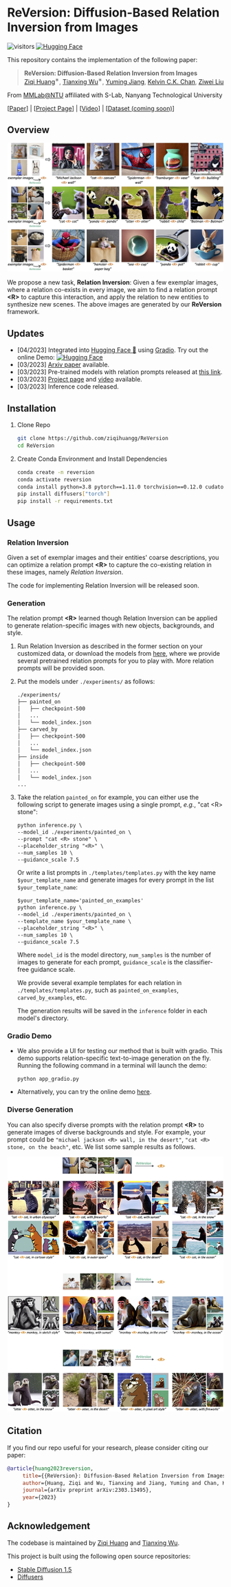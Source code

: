 # ReVersion: Diffusion-Based Relation Inversion from Images

![visitors](https://visitor-badge.glitch.me/badge?page_id=ziqihuangg/ReVersion&right_color=MediumAquamarine)
[![Hugging Face](https://img.shields.io/badge/Demo-%F0%9F%A4%97%20Hugging%20Face-66cdaa)](https://huggingface.co/spaces/Ziqi/ReVersion)

This repository contains the implementation of the following paper:
> **ReVersion: Diffusion-Based Relation Inversion from Images**<br>
> [Ziqi Huang](https://ziqihuangg.github.io/)<sup>∗</sup>, [Tianxing Wu](https://tianxingwu.github.io/)<sup>∗</sup>, [Yuming Jiang](https://yumingj.github.io/), [Kelvin C.K. Chan](https://ckkelvinchan.github.io/), [Ziwei Liu](https://liuziwei7.github.io/)<br>

From [MMLab@NTU](https://www.mmlab-ntu.com/) affiliated with S-Lab, Nanyang Technological University

[[Paper](https://arxiv.org/abs/2303.13495)] |
[[Project Page](https://ziqihuangg.github.io/projects/reversion.html)] |
[[Video](https://www.youtube.com/watch?v=pkal3yjyyKQ)] |
[[Dataset (coming soon)]()]
<!-- [[Huggingface Demo](https://huggingface.co/spaces/Ziqi/ReVersion)] | -->


## Overview
![overall_structure](./assets/teaser.jpg)

We propose a new task, **Relation Inversion**: Given a few exemplar images, where a relation co-exists in every image, we aim to find a relation prompt **\<R>** to capture this interaction, and apply the relation to new entities to synthesize new scenes. The above images are generated by our **ReVersion** framework.

## Updates
- [04/2023] Integrated into [Hugging Face 🤗](https://huggingface.co/spaces) using [Gradio](https://github.com/gradio-app/gradio). Try out the online Demo: [![Hugging Face](https://img.shields.io/badge/Demo-%F0%9F%A4%97%20Hugging%20Face-66cdaa)](https://huggingface.co/spaces/Ziqi/ReVersion)
- [03/2023] [Arxiv paper](https://arxiv.org/abs/2303.13495) available.
- [03/2023] Pre-trained models with relation prompts released at [this link](https://drive.google.com/drive/folders/1apFk6TF3pGH00hHF1nO1S__tDlrcLQAh?usp=sharing).
- [03/2023] [Project page](https://ziqihuangg.github.io/projects/reversion.html) and [video](https://www.youtube.com/watch?v=pkal3yjyyKQ) available.
- [03/2023] Inference code released.


## Installation

1. Clone Repo

   ```bash
   git clone https://github.com/ziqihuangg/ReVersion
   cd ReVersion
   ```

2. Create Conda Environment and Install Dependencies

   ```bash
   conda create -n reversion
   conda activate reversion
   conda install python=3.8 pytorch==1.11.0 torchvision==0.12.0 cudatoolkit=11.3 -c pytorch
   pip install diffusers["torch"]
   pip install -r requirements.txt
   ```
## Usage

### Relation Inversion
Given a set of exemplar images and their entities' coarse descriptions, you can optimize a relation prompt **\<R>** to capture the co-existing relation in these images, namely *Relation Inversion*.

The code for implementing Relation Inversion will be released soon.


### Generation
The relation prompt **\<R>** learned though Relation Inversion can be applied to generate relation-specific images with new objects, backgrounds, and style.

1. Run Relation Inversion as described in the former section on your customized data, or download the models from [here](https://drive.google.com/drive/folders/1apFk6TF3pGH00hHF1nO1S__tDlrcLQAh?usp=sharing), where we provide several pretrained relation prompts for you to play with. More relation prompts will be provided soon.

2. Put the models under `./experiments/` as follows:
    ```
    ./experiments/
    ├── painted_on
    │   ├── checkpoint-500
    │   ...
    │   └── model_index.json
    ├── carved_by
    │   ├── checkpoint-500
    │   ...
    │   └── model_index.json
    ├── inside
    │   ├── checkpoint-500
    │   ...
    │   └── model_index.json
    ...
    ```
    <!-- ```
    ./experiments/
    ├── painted_on
    │   ├── annotations
    │   |   ├── train.csv
    │   |   ├── test.csv
    │   |   └── val.csv
    │   └── images
    │       ├── train
    │       │   ├── Bangs-Eyeglasses-Smiling-Young
    │       │   |   ├── xxxxxx.jpg
    |       |   |   ...
    |       |   |   └── xxxxxx.jpg
    |       |   ...
    │       │   ├── Young-Smiling-Eyeglasses
    │       │   |   ├── xxxxxx.jpg
    |       |   |   ...
    |       |   |   └── xxxxxx.jpg
    │       │   └── original
    │       │       ├── xxxxxx.jpg
    |       |       ...
    |       |       └── xxxxxx.jpg
    │       ├── test
    │       │   % the same structure as in train
    │       └── val
    │           % the same structure as in train
    └── facial_components
    ``` -->

<!-- 3. Run the following script (an example):
    ```
    python inference.py \
    --model_id ./experiments/painted_on \
    --prompt "cat <R> stone" \
    --template_name painted_on_examples \
    --placeholder_string "<R>" \
    --num_samples 10 \
    --guidance_scale 7.5
    ```
    Where `model_id` is the model directory, `num_samples` is the  -->

3. Take the relation `painted_on` for example, you can either use the following script to generate images using a single prompt, *e.g.*, "cat \<R> stone":
    ```
    python inference.py \
    --model_id ./experiments/painted_on \
    --prompt "cat <R> stone" \
    --placeholder_string "<R>" \
    --num_samples 10 \
    --guidance_scale 7.5
    ```
    Or write a list prompts in `./templates/templates.py` with the key name `$your_template_name` and generate images for every prompt in the list `$your_template_name`:
    ```
    $your_template_name='painted_on_examples'
    python inference.py \
    --model_id ./experiments/painted_on \
    --template_name $your_template_name \
    --placeholder_string "<R>" \
    --num_samples 10 \
    --guidance_scale 7.5
    ```
    Where  `model_id` is the model directory, `num_samples` is the number of images to generate for each prompt, `guidance_scale` is the classifier-free guidance scale.

    We provide several example templates for each relation in `./templates/templates.py`, such as `painted_on_examples`, `carved_by_examples`, etc.

    The generation results will be saved in the `inference` folder in each model's directory.


### Gradio Demo
- We also provide a UI for testing our method that is built with gradio. This demo supports relation-specific text-to-image generation on the fly. Running the following command in a terminal will launch the demo:

    ```
    python app_gradio.py
    ```
- Alternatively, you can try the online demo [here](https://huggingface.co/spaces/Ziqi/ReVersion).

### Diverse Generation
You can also specify diverse prompts with the relation prompt **\<R>** to generate images of diverse backgrounds and style. For example, your prompt could be `"michael jackson <R> wall, in the desert"`, `"cat <R> stone, on the beach"`, etc. We list some sample results as follows.

![diverse_results](./assets/diverse.jpg)




## Citation

   If you find our repo useful for your research, please consider citing our paper:

   ```bibtex
   @article{huang2023reversion,
        title={{ReVersion}: Diffusion-Based Relation Inversion from Images},
        author={Huang, Ziqi and Wu, Tianxing and Jiang, Yuming and Chan, Kelvin C.K. and Liu, Ziwei},
        journal={arXiv preprint arXiv:2303.13495},
        year={2023}
   }
   ```


## Acknowledgement

The codebase is maintained by [Ziqi Huang](https://ziqihuangg.github.io/) and [Tianxing Wu](https://tianxingwu.github.io/).

This project is built using the following open source repositories:
- [Stable Diffusion 1.5](https://huggingface.co/runwayml/stable-diffusion-v1-5)
- [Diffusers](https://github.com/huggingface/diffusers)
